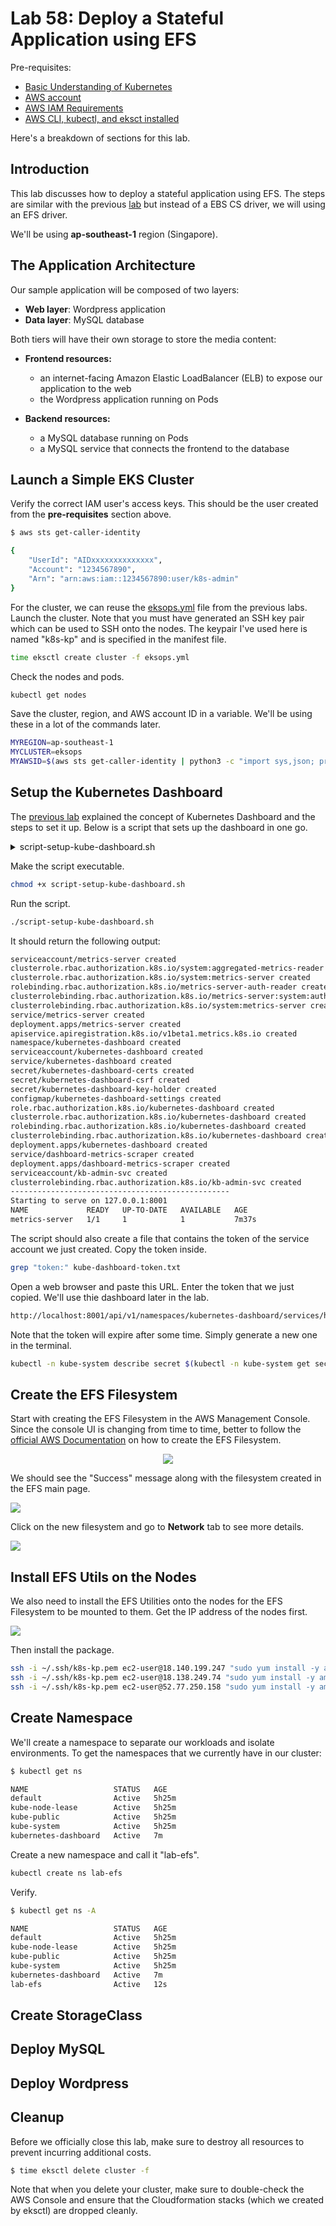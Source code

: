 
# Lab 58: Deploy a Stateful Application using EFS

Pre-requisites:

- [Basic Understanding of Kubernetes](../README.md#kubernetes)
- [AWS account](../pages/01-Pre-requisites/labs-optional-tools/README.md#create-an-aws-account)
- [AWS IAM Requirements](../pages/01-Pre-requisites/labs-optional-tools/01-AWS-IAM-requirements.md)
- [AWS CLI, kubectl, and eksct installed](../pages/01-Pre-requisites/labs-kubernetes-pre-requisites/README.md#install-cli-tools) 

Here's a breakdown of sections for this lab.








## Introduction

This lab discusses how to deploy a stateful application using EFS. 
The steps are similar with the previous [lab](../Lab57_EKS_Deploy_a_Stateful_App_using_EBS/README.md) but instead of a EBS CS driver, we will using an EFS driver.

We'll be using **ap-southeast-1** region (Singapore).

## The Application Architecture 

Our sample application will be composed of two layers:

- **Web layer**: Wordpress application 
- **Data layer**: MySQL database 

Both tiers will have their own storage to store the media content:

- **Frontend resources:**

  - an internet-facing Amazon Elastic LoadBalancer (ELB) to expose our application to the web
  - the Wordpress application running on Pods

- **Backend resources:**

  - a MySQL database running on Pods 
  - a MySQL service that connects the frontend to the database


## Launch a Simple EKS Cluster

Verify the correct IAM user's access keys. 
This should be the user created from the **pre-requisites** section above.

```bash
$ aws sts get-caller-identity 
```
```bash
{
    "UserId": "AIDxxxxxxxxxxxxxx",
    "Account": "1234567890",
    "Arn": "arn:aws:iam::1234567890:user/k8s-admin"
} 
```

For the cluster, we can reuse the [eksops.yml](./eksops.yml) file from the previous labs. Launch the cluster. Note that you must have generated an SSH key pair which can be used to SSH onto the nodes. The keypair I've used here is named "k8s-kp" and is specified in the manifest file.

```bash
time eksctl create cluster -f eksops.yml 
```

Check the nodes and pods.

```bash
kubectl get nodes 
```

Save the cluster, region, and AWS account ID in a variable. We'll be using these in a lot of the commands later.

```bash
MYREGION=ap-southeast-1
MYCLUSTER=eksops 
MYAWSID=$(aws sts get-caller-identity | python3 -c "import sys,json; print (json.load(sys.stdin)['Account'])")
```

## Setup the Kubernetes Dashboard   

The [previous lab](../Lab55_EKS_Kubernetes_Dashboard/README.md) explained the concept of Kubernetes Dashboard and the steps to set it up. Below is a script that sets up the dashboard in one go.

<details><summary> script-setup-kube-dashboard.sh </summary>
 
```bash
#!/bin/bash

MYREGION=ap-southeast-1
MYCLUSTER=eksops 
MYAWSID=$(aws sts get-caller-identity | python3 -c "import sys,json; print (json.load(sys.stdin)['Account'])")

#--------------------------------------------------------------------------------

## Deploy Kubernetes Dashboard

# Download the metrics server.
kubectl apply -f https://github.com/kubernetes-sigs/metrics-server/releases/download/v0.6.1/components.yaml

# Deploy the Kubernetes dashboard.
export KB_VER=v2.5.1
kubectl apply -f https://raw.githubusercontent.com/kubernetes/dashboard/$KB_VER/aio/deploy/recommended.yaml

# Create the service account that we'll use to authenticate to the Kubernetes dashboard.
cat <<EOF > kube-dashboard-admin-svc.yml
apiVersion: v1
kind: ServiceAccount
metadata:
  name: kb-admin-svc
  namespace: kube-system
---
apiVersion: rbac.authorization.k8s.io/v1
kind: ClusterRoleBinding
metadata:
  name: kb-admin-svc
  namespace: kube-system
roleRef:
  apiGroup: rbac.authorization.k8s.io
  kind: ClusterRole
  name: cluster-admin
subjects:
  - kind: ServiceAccount
    name: kb-admin-svc
    namespace: kube-system
EOF

# Apply the YAML file.
kubectl apply -f kube-dashboard-admin-svc.yml

# Get the bearer token of the service account that we just created and save it to a file.
kubectl -n kube-system describe secret $(kubectl -n kube-system get secret | grep kb-admin-svc | awk '{print $1}') > kube-dashboard-token.txt

# Run this command to access Dashboard from your local workstation.
kubectl proxy &

echo "-------------------------------------------------"
# Print deployment
kubectl get deployment metrics-server -n kube-system
```
 
</details>

Make the script executable.

```bash
chmod +x script-setup-kube-dashboard.sh
```

Run the script.

```bash
./script-setup-kube-dashboard.sh
```

It should return the following output:

```bash
serviceaccount/metrics-server created
clusterrole.rbac.authorization.k8s.io/system:aggregated-metrics-reader created
clusterrole.rbac.authorization.k8s.io/system:metrics-server created
rolebinding.rbac.authorization.k8s.io/metrics-server-auth-reader created
clusterrolebinding.rbac.authorization.k8s.io/metrics-server:system:auth-delegator created
clusterrolebinding.rbac.authorization.k8s.io/system:metrics-server created
service/metrics-server created
deployment.apps/metrics-server created
apiservice.apiregistration.k8s.io/v1beta1.metrics.k8s.io created
namespace/kubernetes-dashboard created
serviceaccount/kubernetes-dashboard created
service/kubernetes-dashboard created
secret/kubernetes-dashboard-certs created
secret/kubernetes-dashboard-csrf created
secret/kubernetes-dashboard-key-holder created
configmap/kubernetes-dashboard-settings created
role.rbac.authorization.k8s.io/kubernetes-dashboard created
clusterrole.rbac.authorization.k8s.io/kubernetes-dashboard created
rolebinding.rbac.authorization.k8s.io/kubernetes-dashboard created
clusterrolebinding.rbac.authorization.k8s.io/kubernetes-dashboard created
deployment.apps/kubernetes-dashboard created
service/dashboard-metrics-scraper created
deployment.apps/dashboard-metrics-scraper created
serviceaccount/kb-admin-svc created
clusterrolebinding.rbac.authorization.k8s.io/kb-admin-svc created
-------------------------------------------------
Starting to serve on 127.0.0.1:8001
NAME             READY   UP-TO-DATE   AVAILABLE   AGE
metrics-server   1/1     1            1           7m37s 
```

The script should also create a file that contains the token of the service account we just created. Copy the token inside.

```bash
grep "token:" kube-dashboard-token.txt
```

Open a web browser and paste this URL. Enter the token that we just copied. We'll use thie dashboard later in the lab.

```bash
http://localhost:8001/api/v1/namespaces/kubernetes-dashboard/services/https:kubernetes-dashboard:/proxy/
```

Note that the token will expire after some time. Simply generate a new one in the terminal.

```bash
kubectl -n kube-system describe secret $(kubectl -n kube-system get secret | grep kb-admin-svc | awk '{print $1}') 
```


## Create the EFS Filesystem 

Start with creating the EFS Filesystem in the AWS Management Console. 
Since the console UI is changing from time to time, better to follow the [official AWS Documentation](https://docs.aws.amazon.com/efs/latest/ug/creating-using-create-fs.html) on how to create the EFS Filesystem. 


<p align=center>
<img src= "../Images/lab58efsreated.png">
</p>

We should see the "Success" message along with the filesystem created in the EFS main page. 

![](../Images/lab58created%20efsfilesystem.png)  

Click on the new filesystem and go to **Network** tab to see more details.

![](../Images/lab58detailsonthenewefs.png)  


## Install EFS Utils on the Nodes 

We also need to install the EFS Utilities onto the nodes for the EFS Filesystem to be mounted to them. Get the IP address of the nodes first.

![](../Images/lab58ec2nodes2.png)  

Then install the package.

```bash
ssh -i ~/.ssh/k8s-kp.pem ec2-user@18.140.199.247 "sudo yum install -y amazon-efs-utils" 
ssh -i ~/.ssh/k8s-kp.pem ec2-user@18.138.249.74 "sudo yum install -y amazon-efs-utils" 
ssh -i ~/.ssh/k8s-kp.pem ec2-user@52.77.250.158 "sudo yum install -y amazon-efs-utils" 
```

## Create Namespace 

We'll create a namespace to separate our workloads and isolate environments.
To get the namespaces that we currently have in our cluster:

```bash
$ kubectl get ns

NAME                   STATUS   AGE
default                Active   5h25m
kube-node-lease        Active   5h25m
kube-public            Active   5h25m
kube-system            Active   5h25m
kubernetes-dashboard   Active   7m
```

Create a new namespace and call it "lab-efs".

```bash
kubectl create ns lab-efs
```

Verify.

```bash
$ kubectl get ns -A

NAME                   STATUS   AGE
default                Active   5h25m
kube-node-lease        Active   5h25m
kube-public            Active   5h25m
kube-system            Active   5h25m
kubernetes-dashboard   Active   7m
lab-efs                Active   12s
```

## Create StorageClass


## Deploy MySQL


## Deploy Wordpress


## Cleanup

Before we officially close this lab, make sure to destroy all resources to prevent incurring additional costs.

```bash
$ time eksctl delete cluster -f  
```

Note that when you delete your cluster, make sure to double-check the AWS Console and ensure that the Cloudformation stacks (which we created by eksctl) are dropped cleanly.
